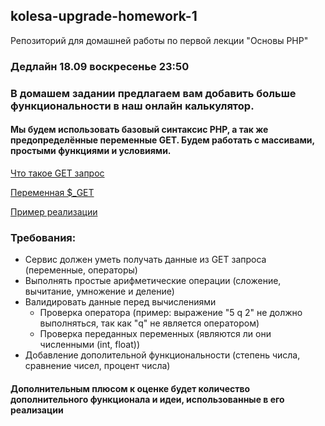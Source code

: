## kolesa-upgrade-homework-1
Репозиторий для домашней работы по первой лекции "Основы PHP"

### Дедлайн 18.09 воскресенье 23:50

### В домашем задании предлагаем вам добавить больше функциональности в наш онлайн калькулятор. 

#### Мы будем использовать базовый синтаксис PHP, а так же предопределённые переменные GET. Будем работать с массивами, простыми функциями и условиями.
[Что такое GET запрос](https://guruweba.com/html/metody-get-i-post-ispolzovanie-i-otlichiya/)

[Переменная $_GET](https://www.php.net/manual/ru/reserved.variables.get.php)

[Пример реализации](https://phpsandbox.io/n/twilight-cherry-b3br-9bsb8)

### Требования:
* Сервис должен уметь получать данные из GET запроса (переменные, операторы)
* Выполнять простые арифметические операции (сложение, вычитание, умножение и деление)
* Валидировать данные перед вычислениями
  * Проверка оператора (пример: выражение "5 q 2" не должно выполняться, так как "q" не является оператором) 
  * Проверка переданных переменных (являются ли они численными (int, float))
* Добавление дополительной функциональности (степень числа, сравнение чисел, процент числа)

#### Дополнительным плюсом к оценке будет количество дополнительного функционала и идеи, использованные в его реализации
